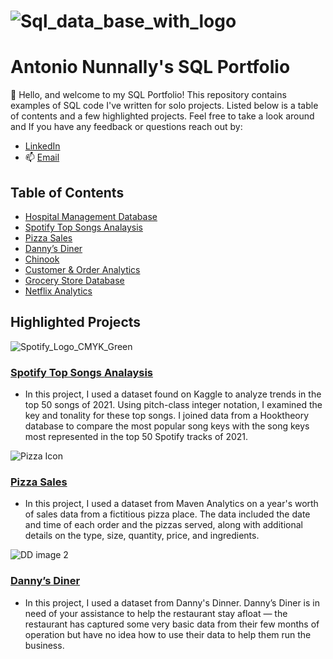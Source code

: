 
 # ![Sql_data_base_with_logo](https://github.com/antonionunnally/SQL/assets/97487571/bf157754-d0f0-4639-bfdc-c4c84b8a0723)
# Antonio Nunnally's SQL Portfolio
👋 Hello, and welcome to my SQL Portfolio! 
This repository contains examples of SQL code I've written for solo projects. 
Listed below is a table of contents and a few highlighted projects. Feel free to take a look around and If you have any feedback or questions reach out by:
-  [LinkedIn](https://www.linkedin.com/in/antonionunnally) 
-  📫 [Email](nunnally_a@yahoo.com)  

## Table of Contents
- [Hospital Management Database](https://github.com/antonionunnally/SQL/tree/main/Hospital%20Management%20Database)
- [Spotify Top Songs Analaysis](https://github.com/antonionunnally/SQL/tree/main/Spotify%20Analytics)
- [Pizza Sales](https://github.com/antonionunnally/SQL/tree/main/Pizza%20Sales)
- [Danny’s Diner](https://github.com/antonionunnally/SQL/tree/main/Danny's_Diner_SQL_Case_Study)
- [Chinook](https://github.com/antonionunnally/SQL/tree/main/Chinook)
- [Customer & Order Analytics](https://github.com/antonionunnally/SQL/tree/main/Customer%20%26%20Order%20Analytics)
- [Grocery Store Database](https://github.com/antonionunnally/SQL/tree/main/Grocery%20Store%20Database%20and%20Stats)
- [Netflix Analytics](https://github.com/antonionunnally/SQL/tree/main/Netflix%20Analytics)

## Highlighted Projects
![Spotify_Logo_CMYK_Green](https://github.com/antonionunnally/SQL/assets/97487571/dde4a5e5-1738-4bc2-b51a-ac9cbceef88f)

### **[Spotify Top Songs Analaysis](https://github.com/antonionunnally/SQL/tree/main/Spotify%20Analytics)** 
- In this project, I used a dataset found on Kaggle to analyze trends in the top 50 songs of 2021. Using pitch-class integer notation, I examined the key and tonality for these top songs. I joined data from a Hooktheory database to compare the most popular song keys with the song keys most represented in the top 50 Spotify tracks of 2021.


![Pizza Icon](https://github.com/antonionunnally/SQL/assets/97487571/7ecf6762-2179-4209-aa3e-f358ef3f7c91)

### **[Pizza Sales](https://github.com/antonionunnally/SQL/tree/main/Pizza%20Sales)**  
- In this project, I used a dataset from Maven Analytics on a year's worth of sales data from a fictitious pizza place. The data included the date and time of each order and the pizzas served, along with additional details on the type, size, quantity, price, and ingredients.



![DD image 2](https://github.com/antonionunnally/SQL/assets/97487571/3f57870d-19e9-472a-a318-4aa48c44a0a0)

### **[Danny’s Diner](https://github.com/antonionunnally/SQL/tree/main/Danny's_Diner_SQL_Case_Study)** 
- In this project, I used a dataset from Danny's Dinner. Danny’s Diner is in need of your assistance to help the restaurant stay afloat — the restaurant has captured some very basic data from their few months of operation but have no idea how to use their data to help them run the business.

